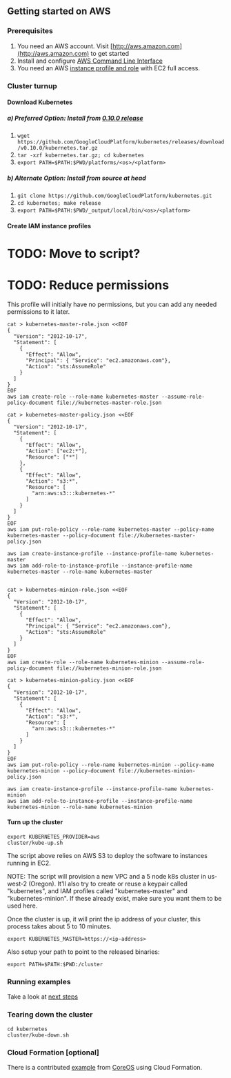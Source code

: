 ## Getting started on AWS

### Prerequisites

1. You need an AWS account. Visit [http://aws.amazon.com](http://aws.amazon.com) to get started
2. Install and configure [AWS Command Line Interface](http://aws.amazon.com/cli)
3. You need an AWS [instance profile and role](http://docs.aws.amazon.com/IAM/latest/UserGuide/instance-profiles.html) with EC2 full access.

### Cluster turnup

#### Download Kubernetes
##### a) Preferred Option: Install from [0.10.0 release](https://github.com/GoogleCloudPlatform/kubernetes/releases/tag/v0.10.0)
1. ```wget https://github.com/GoogleCloudPlatform/kubernetes/releases/download/v0.10.0/kubernetes.tar.gz```
2. ```tar -xzf kubernetes.tar.gz; cd kubernetes```
3. ```export PATH=$PATH:$PWD/platforms/<os>/<platform>```

##### b) Alternate Option: Install from source at head
1. ```git clone https://github.com/GoogleCloudPlatform/kubernetes.git```
2. ```cd kubernetes; make release```
3. ```export PATH=$PATH:$PWD/_output/local/bin/<os>/<platform>```

#### Create IAM instance profiles

# TODO: Move to script?
# TODO: Reduce permissions

This profile will initially have no permissions, but you can add any needed permissions to it later.
```
cat > kubernetes-master-role.json <<EOF
{
  "Version": "2012-10-17",
  "Statement": [
    {
      "Effect": "Allow",
      "Principal": { "Service": "ec2.amazonaws.com"},
      "Action": "sts:AssumeRole"
    }
  ]
}
EOF
aws iam create-role --role-name kubernetes-master --assume-role-policy-document file://kubernetes-master-role.json

cat > kubernetes-master-policy.json <<EOF
{
  "Version": "2012-10-17",
  "Statement": [
    {
      "Effect": "Allow",
      "Action": ["ec2:*"],
      "Resource": ["*"]
    },
    {
      "Effect": "Allow",
      "Action": "s3:*",
      "Resource": [
        "arn:aws:s3:::kubernetes-*"
      ]
    }
  ]
}
EOF
aws iam put-role-policy --role-name kubernetes-master --policy-name kubernetes-master --policy-document file://kubernetes-master-policy.json

aws iam create-instance-profile --instance-profile-name kubernetes-master
aws iam add-role-to-instance-profile --instance-profile-name kubernetes-master --role-name kubernetes-master


cat > kubernetes-minion-role.json <<EOF
{
  "Version": "2012-10-17",
  "Statement": [
    {
      "Effect": "Allow",
      "Principal": { "Service": "ec2.amazonaws.com"},
      "Action": "sts:AssumeRole"
    }
  ]
}
EOF
aws iam create-role --role-name kubernetes-minion --assume-role-policy-document file://kubernetes-minion-role.json

cat > kubernetes-minion-policy.json <<EOF
{
  "Version": "2012-10-17",
  "Statement": [
    {
      "Effect": "Allow",
      "Action": "s3:*",
      "Resource": [
        "arn:aws:s3:::kubernetes-*"
      ]
    }
  ]
}
EOF
aws iam put-role-policy --role-name kubernetes-minion --policy-name kubernetes-minion --policy-document file://kubernetes-minion-policy.json

aws iam create-instance-profile --instance-profile-name kubernetes-minion
aws iam add-role-to-instance-profile --instance-profile-name kubernetes-minion --role-name kubernetes-minion
```

#### Turn up the cluster
```
export KUBERNETES_PROVIDER=aws
cluster/kube-up.sh
```

The script above relies on AWS S3 to deploy the software to instances running in EC2.

NOTE: The script will provision a new VPC and a 5 node k8s cluster in us-west-2 (Oregon). It'll also try to create or
reuse a keypair called "kubernetes", and IAM profiles called "kubernetes-master" and "kubernetes-minion".  If these
already exist, make sure you want them to be used here.

Once the cluster is up, it will print the ip address of your cluster, this process takes about 5 to 10 minutes.

```
export KUBERNETES_MASTER=https://<ip-address>
```

Also setup your path to point to the released binaries:
```
export PATH=$PATH:$PWD:/cluster
```

### Running examples

Take a look at [next steps](https://github.com/GoogleCloudPlatform/kubernetes#where-to-go-next)

### Tearing down the cluster
```
cd kubernetes
cluster/kube-down.sh
```

### Cloud Formation [optional]
There is a contributed [example](aws-coreos.md) from [CoreOS](http://www.coreos.com) using Cloud Formation.
